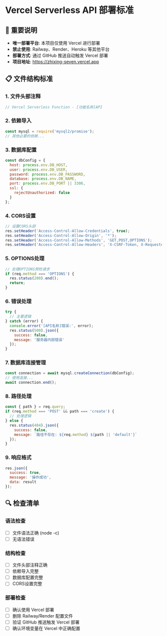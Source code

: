 # Vercel Serverless API 部署标准

## 🚨 **重要说明**
- **唯一部署平台**: 本项目仅使用 Vercel 进行部署
- **禁止使用**: Railway、Render、Heroku 等其他平台
- **部署方式**: 通过 GitHub 推送自动触发 Vercel 部署
- **项目地址**: https://zhixing-seven.vercel.app

## 📋 文件结构标准

### 1. 文件头部注释
```javascript
// Vercel Serverless Function - [功能名称]API
```

### 2. 依赖导入
```javascript
const mysql = require('mysql2/promise');
// 其他必要的依赖...
```

### 3. 数据库配置
```javascript
const dbConfig = {
  host: process.env.DB_HOST,
  user: process.env.DB_USER,
  password: process.env.DB_PASSWORD,
  database: process.env.DB_NAME,
  port: process.env.DB_PORT || 3306,
  ssl: {
    rejectUnauthorized: false
  }
};
```

### 4. CORS设置
```javascript
// 设置CORS头部
res.setHeader('Access-Control-Allow-Credentials', true);
res.setHeader('Access-Control-Allow-Origin', '*');
res.setHeader('Access-Control-Allow-Methods', 'GET,POST,OPTIONS');
res.setHeader('Access-Control-Allow-Headers', 'X-CSRF-Token, X-Requested-With, Accept, Accept-Version, Content-Length, Content-MD5, Content-Type, Date, X-Api-Version, Authorization');
```

### 5. OPTIONS处理
```javascript
// 处理OPTIONS预检请求
if (req.method === 'OPTIONS') {
  res.status(200).end();
  return;
}
```

### 6. 错误处理
```javascript
try {
  // 主要逻辑
} catch (error) {
  console.error('[API名称]错误:', error);
  res.status(500).json({
    success: false,
    message: '服务器内部错误'
  });
}
```

### 7. 数据库连接管理
```javascript
const connection = await mysql.createConnection(dbConfig);
// 使用连接...
await connection.end();
```

### 8. 路径处理
```javascript
const { path } = req.query;
if (req.method === 'POST' && path === 'create') {
  // 处理逻辑
} else {
  res.status(404).json({
    success: false,
    message: `路径不存在: ${req.method} ${path || 'default'}`
  });
}
```

### 9. 响应格式
```javascript
res.json({
  success: true,
  message: '操作成功',
  data: result
});
```

## 🔍 检查清单

### 语法检查
- [ ] 文件语法正确 (node -c)
- [ ] 无语法错误

### 结构检查
- [ ] 文件头部注释正确
- [ ] 依赖导入完整
- [ ] 数据库配置完整
- [ ] CORS设置完整

### 部署检查
- [ ] 确认使用 Vercel 部署
- [ ] 删除 Railway/Render 配置文件
- [ ] 验证 GitHub 推送触发 Vercel 部署
- [ ] 确认环境变量在 Vercel 中正确配置 